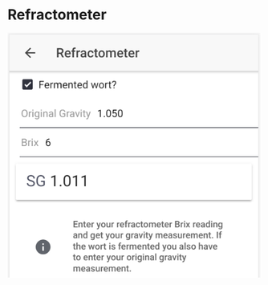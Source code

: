 # Refractometer

![Convert Brix to SG, or calculate fermented SG based on OG and Brix reading](../.gitbook/assets/image%20%2845%29.png)



